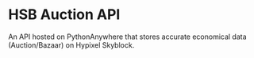 # HSB Auction API
 An API hosted on PythonAnywhere that stores accurate economical data (Auction/Bazaar) on Hypixel Skyblock.
